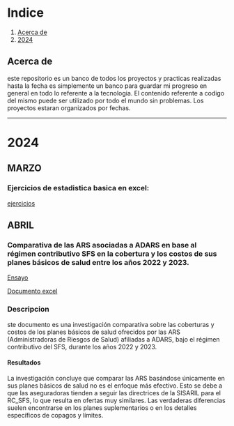 # Indice

1. [Acerca de](#Acerca-de)
2. [2024](#2024)


## Acerca de

este repositorio es un banco de todos los proyectos y practicas realizadas hasta la fecha
es simplemente un banco para guardar mi progreso en general en todo lo referente a la tecnologia. El contenido referente a codigo del mismo puede ser utilizado por todo el mundo sin problemas. Los proyectos estaran organizados por fechas.

---

# 2024

## MARZO
### Ejercicios de estadistica basica en excel:
[ejercicios](https://drive.google.com/drive/folders/1dQLCxrbcRNyC1lkjbcYMB6YQgjxtWLEh?usp=drive_link)


## ABRIL 

### Comparativa de las ARS asociadas a ADARS en base al régimen contributivo SFS en la cobertura y los costos de sus planes básicos de salud entre los años 2022 y 2023.

[Ensayo](https://docs.google.com/document/d/1fkHKZoGFxH8M98tddY1S_Qomb9kVxsBR/edit?usp=sharing&ouid=102332637077244200946&rtpof=true&sd=true)

[Documento excel](https://docs.google.com/spreadsheets/d/1Mo4sTbJyMjP7BXzp2VDUpTqL8HiYNUC9/edit?usp=sharing&ouid=102332637077244200946&rtpof=true&sd=true)

### Descripcion
ste documento es una investigación comparativa sobre las coberturas y costos de los planes básicos de salud ofrecidos por las ARS (Administradoras de Riesgos de Salud) afiliadas a ADARS, bajo el régimen contributivo del SFS, durante los años 2022 y 2023.

#### Resultados
La investigación concluye que comparar las ARS basándose únicamente en sus planes básicos de salud no es el enfoque más efectivo. Esto se debe a que las aseguradoras tienden a seguir las directrices de la SISARIL para el RC_SFS, lo que resulta en ofertas muy similares. Las verdaderas diferencias suelen encontrarse en los planes suplementarios o en los detalles específicos de copagos y límites.







